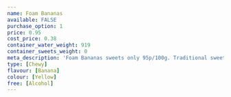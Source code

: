 ```yaml
---
name: Foam Bananas
available: FALSE
purchase_option: 1
price: 0.95
cost_price: 0.38
container_water_weight: 919
container_sweets_weight: 0
meta_description: 'Foam Bananas sweets only 95p/100g. Traditional sweets and more at Humbugs Confectionery Store. Specialists in satisfying your sweet tooth!'
type: [Chewy]
flavour: [Banana]
colour: [Yellow]
free: [Alcohol]
---
```

